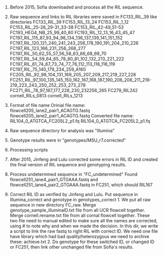 1. Before 2015, Sofia downloaded and process all the RIL sequence.
  1. Raw sequence and links to RIL libraries were saved in FC133_RIL_39 like directories
FC133_RIL_39
FC153_RIL_13_24
FC153_RIL_1_12
FC153_RIL_25-26_29-31_33-38
FC153_RIL_42-49_51-53
FC193_HEG4_NB_25_99_40_60
FC193_RIL_12_13_16_43_45_47
FC197_RIL_115_87_93_94_96_134_136_137_139_141_151_152
FC197_RIL_120_121_240_241_243_256_178_190_191_204_210_226
FC197_RIL_123_166_231_256_268_277
FC197_RIL_50_62_55_57_56_58_63_66_68_69_70
FC197_RIL_54_59_64_65_78_80_81_102_132_213_221_222
FC197_RIL_61_74_67_73_74_77_76_112_113_116_118_119
FC197_RIL_75_140_179_234_259_A160
FC205_RIL_92_98_104_131_169_205_207_209_217_219_227_228
FC251_RIL_97_100_135_145_150_162_167_168_187_190_206_208_211_216-219_223_243_250_252_253_273_278
FC271_RIL_78_97_167_177_228_230_232256_265
FC279_RIL242
cornell_RILs_0813
cornell_RILs_1213
  2. Format of file name
Orinial file name:
flowcell205_lane2_pair1_ACAGTG.fastq
flowcell205_lane2_pair1_ACAGTG.fastq
Converted file name:
RIL104_0_ATGTCA_FC205L2_p1.fq
RIL104_0_ATGTCA_FC205L2_p1.fq
  3. Raw sequence directory for analysis was "Illumina"
  4. Genotype results were in "genotypes/MSU_r7.corrected"
  5. Processing scripts

2. After 2015, Jinfeng and Lulu corrected some errors in RIL ID and created the final version of RIL sequence and genotyping results.
  1. Process undetermined sequence in "FC_undetermined"
Found flowcell251_lane4_pair1_GTGAAA.fastq and flowcell251_lane4_pair2_GTGAAA.fastq in FC251, which should RIL167
  2. Correct RIL ID as verified by Jinfeng and Lulu. Put sequence in Illumina_correct and genotype in genotypes_correct
    1. We put all raw sequence in new directory FC_raw.
Merge genotype_sample_illuminaID.txt file from all UCR flowcell together.
Merge cornell.rename.txt file from all cornal flowcell together.
These two file need to manual edited to make sure all the names are corrected, using # to note why and when we made the decision. 
In this dir, we write a script to link the raw fastq to right RIL with correct ID.
We need one file have library which had bad quality/heterozygous we need to archive these: achieve.txt
    2. Do genotype for these switched ID, or changed ID or FC251, then link other unchanged file from Sofia's results.


